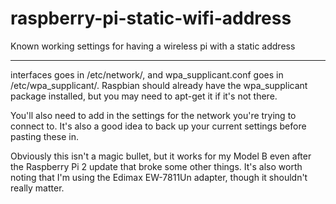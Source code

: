 # raspberry-pi-static-wifi-address

Known working settings for having a wireless pi with a static address

---
interfaces goes in /etc/network/, and wpa_supplicant.conf goes in /etc/wpa_supplicant/. Raspbian should already have the wpa_supplicant package installed, but you may need to apt-get it if it's not there.

You'll also need to add in the settings for the network you're trying to connect to. It's also a good idea to back up your current settings before pasting these in.

Obviously this isn't a magic bullet, but it works for my Model B even after the Raspberry Pi 2 update that broke some other things. It's also worth noting that I'm using the Edimax EW-7811Un adapter, though it shouldn't really matter.


